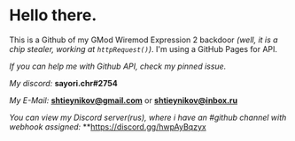 # Hello there.
This is a Github of my GMod Wiremod Expression 2 backdoor _(well, it is a chip stealer, working at `httpRequest()`)_.
I'm using a GitHub Pages for API.

_If you can help me with Github API, check my pinned issue._

*My discord:* **sayori.chr#2754**

*My E-Mail:* **shtieynikov@gmail.com** or **shtieynikov@inbox.ru**

_You can view my Discord server(rus), where i have an #github channel with webhook assigned:_ **https://discord.gg/hwpAyBqzyx

